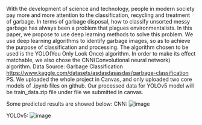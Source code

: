 With the development of science and technology, people in modern society pay more and more attention to the classification, recycling and treatment of garbage. In terms of garbage disposal, how to classify unsorted messy garbage has always been a problem that plagues environmentalists. In this paper, we propose to use deep learning methods to solve this problem. We use deep learning algorithms to identify garbage images, so as to achieve the purpose of classification and processing. The algorithm chosen to be used is the YOLO(You Only Look Once) algorithm. In order to make its effect matchable, we also chose the CNN(Convolutional neural network) algorithm.
Data Source: Garbage Classification https://www.kaggle.com/datasets/asdasdasasdas/garbage-classification
PS. We uploaded the whole project in Canvas, and only uploaded two core models of .ipynb files on github. Our processed data for YOLOv5 model will be train_data.zip file under file we submitted in canvas.

Some predicted results are showed below:
CNN:
![image](https://user-images.githubusercontent.com/90629352/208212317-49aa56c4-1e3f-4022-a367-e9a6fe6e0d4b.png)

YOLOv5:
![image](https://user-images.githubusercontent.com/90629352/208212281-499b0e1a-be5f-4275-8819-610e9f00c6a8.png)
